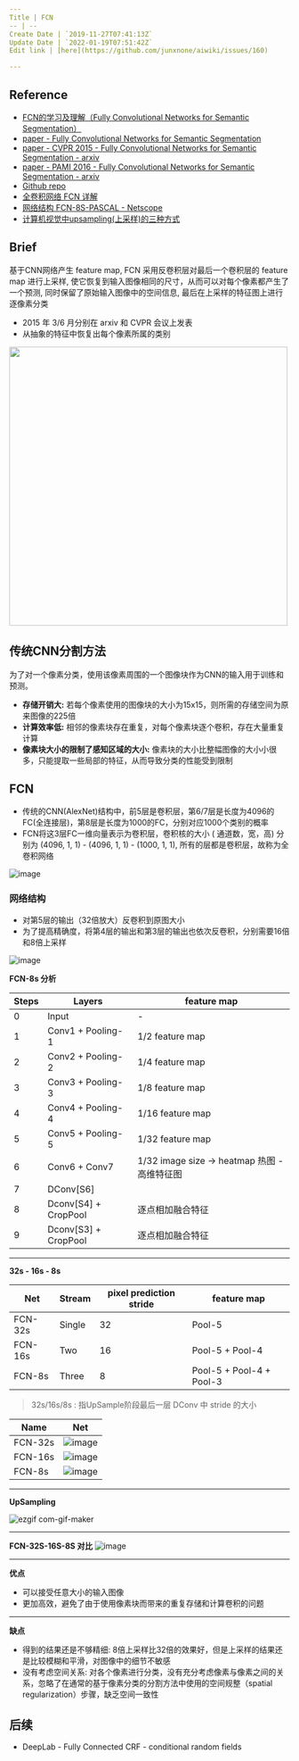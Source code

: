 ```yaml
---
Title | FCN
-- | --
Create Date | `2019-11-27T07:41:13Z`
Update Date | `2022-01-19T07:51:42Z`
Edit link | [here](https://github.com/junxnone/aiwiki/issues/160)

---
```

## Reference

- [FCN的学习及理解（Fully Convolutional Networks for Semantic Segmentation）](https://blog.csdn.net/qq_36269513/article/details/80420363)
- [paper - Fully Convolutional Networks for Semantic Segmentation](https://www.cv-foundation.org/openaccess/content_cvpr_2015/html/Long_Fully_Convolutional_Networks_2015_CVPR_paper.html)
- [paper - CVPR 2015 - Fully Convolutional Networks for Semantic Segmentation - arxiv](https://arxiv.org/abs/1411.4038)
- [paper - PAMI 2016 - Fully Convolutional Networks for Semantic Segmentation - arxiv](https://arxiv.org/abs/1605.06211)
- [Github repo](https://github.com/shelhamer/fcn.berkeleyvision.org)
- [全卷积网络 FCN 详解](https://zhuanlan.zhihu.com/p/30195134)
- [网络结构 FCN-8S-PASCAL - Netscope](http://ethereon.github.io/netscope/#/preset/fcn-8s-pascal)
- [计算机视觉中upsampling(上采样)的三种方式](https://blog.csdn.net/u014451076/article/details/79156967)

## Brief
基于CNN网络产生 feature map, FCN 采用反卷积层对最后一个卷积层的 feature map 进行上采样, 使它恢复到输入图像相同的尺寸，从而可以对每个像素都产生了一个预测, 同时保留了原始输入图像中的空间信息, 最后在上采样的特征图上进行逐像素分类

- 2015 年 3/6 月分别在 arxiv 和 CVPR 会议上发表
- 从抽象的特征中恢复出每个像素所属的类别

<img width="500px" src="https://user-images.githubusercontent.com/2216970/69857008-e3ee6780-12c9-11ea-9b50-e23c28896049.png">


## 传统CNN分割方法
为了对一个像素分类，使用该像素周围的一个图像块作为CNN的输入用于训练和预测。
- **存储开销大:** 若每个像素使用的图像块的大小为15x15，则所需的存储空间为原来图像的225倍
- **计算效率低:** 相邻的像素块存在重复，对每个像素块逐个卷积，存在大量重复计算
- **像素块大小的限制了感知区域的大小:** 像素块的大小比整幅图像的大小小很多，只能提取一些局部的特征，从而导致分类的性能受到限制

## FCN
- 传统的CNN(AlexNet)结构中，前5层是卷积层，第6/7层是长度为4096的FC(全连接层)，第8层是长度为1000的FC，分别对应1000个类别的概率
- FCN将这3层FC一维向量表示为卷积层，卷积核的大小 ( 通道数，宽，高) 分别为 (4096, 1, 1) -  (4096, 1, 1) -  (1000, 1, 1), 所有的层都是卷积层，故称为全卷积网络

![image](https://user-images.githubusercontent.com/2216970/69857795-9bd04480-12cb-11ea-9cc7-20ebc9138c56.png)

### 网络结构
- 对第5层的输出（32倍放大）反卷积到原图大小
- 为了提高精确度，将第4层的输出和第3层的输出也依次反卷积，分别需要16倍和8倍上采样

![image](https://user-images.githubusercontent.com/2216970/69860453-45660480-12d1-11ea-95c6-0516abef7991.png)

**FCN-8s 分析**

Steps | Layers | feature map 
-- |-- | -- 
0 | Input | - 
1 | Conv1 + Pooling-1 | 1/2 feature map 
2 | Conv2 + Pooling-2 | 1/4 feature map
3 | Conv3 + Pooling-3 | 1/8 feature map
4 | Conv4 + Pooling-4 | 1/16 feature map
5 | Conv5 + Pooling-5 | 1/32 feature map
6 | Conv6 + Conv7 | 1/32 image size -> heatmap 热图 - 高维特征图
7 | DConv[S6] | 
8 | Dconv[S4] + CropPool | 逐点相加融合特征
9 | Dconv[S3] + CropPool | 逐点相加融合特征

---
**32s - 16s - 8s**

Net | Stream | pixel prediction stride | feature map
-- | -- | -- | --
FCN-32s | Single | 32 | Pool-5
FCN-16s | Two | 16 | Pool-5 + Pool-4
FCN-8s | Three | 8 | Pool-5 + Pool-4 + Pool-3

> 32s/16s/8s : 指UpSample阶段最后一层 DConv 中 stride 的大小

Name | Net
-- | --
FCN-32s | ![image](https://user-images.githubusercontent.com/2216970/69900013-597d3500-13a9-11ea-8106-04d6bb5807f2.png)
FCN-16s | ![image](https://user-images.githubusercontent.com/2216970/69900032-92b5a500-13a9-11ea-9807-43ab360313dc.png)
FCN-8s | ![image](https://user-images.githubusercontent.com/2216970/69900027-84678900-13a9-11ea-8401-c38bbe274508.png)


---
**UpSampling**

![ezgif com-gif-maker](https://user-images.githubusercontent.com/2216970/69866939-684be500-12e0-11ea-9aa3-9f3f42a0830f.gif)

---
**FCN-32S-16S-8S 对比**
![image](https://user-images.githubusercontent.com/2216970/69861188-d2f62400-12d2-11ea-8aba-994fb881e5b4.png)

---
**优点**
- 可以接受任意大小的输入图像
- 更加高效，避免了由于使用像素块而带来的重复存储和计算卷积的问题
---
**缺点**
- 得到的结果还是不够精细: 8倍上采样比32倍的效果好，但是上采样的结果还是比较模糊和平滑，对图像中的细节不敏感
- 没有考虑空间关系: 对各个像素进行分类，没有充分考虑像素与像素之间的关系，忽略了在通常的基于像素分类的分割方法中使用的空间规整（spatial regularization）步骤，缺乏空间一致性

##  后续 
- DeepLab - Fully Connected CRF - conditional random fields 


